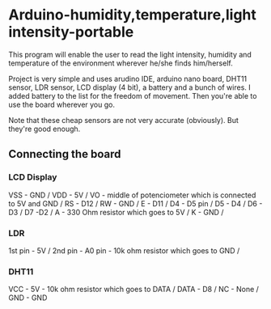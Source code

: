 # Arduino-humidity,temperature,light intensity-portable
This program will enable the user to read the light intensity, humidity and temperature of the environment wherever he/she finds him/herself.

Project is very simple and uses arudino IDE, arduino nano board, DHT11 sensor, LDR sensor, LCD display (4 bit), a battery and a bunch of wires.
I added battery to the list for the freedom of movement. Then you're able to use the board wherever you go.

Note that these cheap sensors are not very accurate (obviously). But they're good enough.

## Connecting the board
### LCD Display
VSS - GND /
VDD - 5V /
VO - middle of potenciometer which is connected to 5V and GND /
RS - D12 /
RW - GND /
E - D11 /
D4 - D5 pin /
D5 - D4 /
D6 - D3 /
D7 -D2 /
A - 330 Ohm resistor which goes to 5V /
K - GND /

### LDR
1st pin - 5V /
2nd pin - A0 pin - 10k ohm resistor which goes to GND /

### DHT11
VCC - 5V - 10k ohm resistor which goes to DATA /
DATA - D8 /
NC - None /
GND - GND
